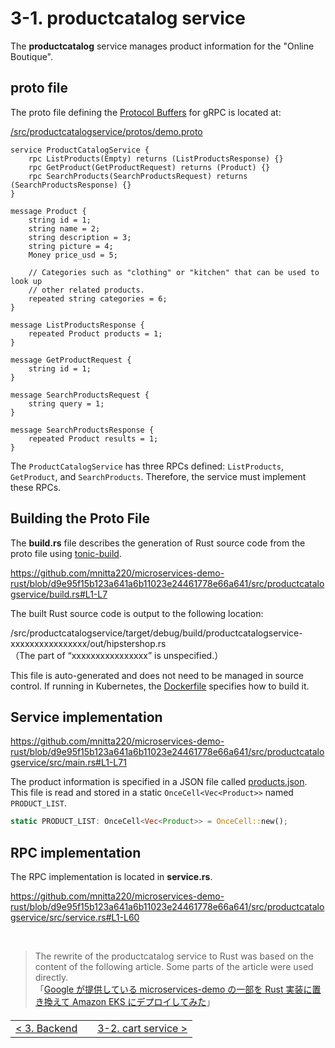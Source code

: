 # 3-1. productcatalog service

The **productcatalog** service manages product information for the "Online Boutique".

## proto file

The proto file defining the [Protocol Buffers](https://protobuf.dev/) for gRPC is located at:

[/src/productcatalogservice/protos/demo.proto](/src/productcatalogservice/protos/demo.proto)

```
service ProductCatalogService {
    rpc ListProducts(Empty) returns (ListProductsResponse) {}
    rpc GetProduct(GetProductRequest) returns (Product) {}
    rpc SearchProducts(SearchProductsRequest) returns (SearchProductsResponse) {}
}

message Product {
    string id = 1;
    string name = 2;
    string description = 3;
    string picture = 4;
    Money price_usd = 5;

    // Categories such as "clothing" or "kitchen" that can be used to look up
    // other related products.
    repeated string categories = 6;
}

message ListProductsResponse {
    repeated Product products = 1;
}

message GetProductRequest {
    string id = 1;
}

message SearchProductsRequest {
    string query = 1;
}

message SearchProductsResponse {
    repeated Product results = 1;
}
```

The `ProductCatalogService` has three RPCs defined: `ListProducts`, `GetProduct`, and `SearchProducts`. Therefore, the service must implement these RPCs.

## Building the Proto File

The **build.rs** file describes the generation of Rust source code from the proto file using [tonic-build](https://github.com/hyperium/tonic/tree/master/tonic-build).

https://github.com/mnitta220/microservices-demo-rust/blob/d9e95f15b123a641a6b11023e24461778e66a641/src/productcatalogservice/build.rs#L1-L7

The built Rust source code is output to the following location:

/src/productcatalogservice/target/debug/build/productcatalogservice-xxxxxxxxxxxxxxxx/out/hipstershop.rs  
（The part of “xxxxxxxxxxxxxxxx” is unspecified.）

This file is auto-generated and does not need to be managed in source control. If running in Kubernetes, the [Dockerfile](/src/productcatalogservice/Dockerfile) specifies how to build it.

## Service implementation

https://github.com/mnitta220/microservices-demo-rust/blob/d9e95f15b123a641a6b11023e24461778e66a641/src/productcatalogservice/src/main.rs#L1-L71

The product information is specified in a JSON file called [products.json](/src/productcatalogservice/products.json). This file is read and stored in a static `OnceCell<Vec<Product>>` named `PRODUCT_LIST`.

```rust
static PRODUCT_LIST: OnceCell<Vec<Product>> = OnceCell::new();
```

## RPC implementation

The RPC implementation is located in **service.rs**.

https://github.com/mnitta220/microservices-demo-rust/blob/d9e95f15b123a641a6b11023e24461778e66a641/src/productcatalogservice/src/service.rs#L1-L60

<br>

> The rewrite of the productcatalog service to Rust was based on the content of the following article. Some parts of the article were used directly.<br>「[Google が提供している microservices-demo の一部を Rust 実装に置き換えて Amazon EKS にデプロイしてみた](https://tech.dentsusoken.com/entry/2023/12/22/Google%E3%81%8C%E6%8F%90%E4%BE%9B%E3%81%97%E3%81%A6%E3%81%84%E3%82%8Bmicroservices-demo%E3%81%AE%E4%B8%80%E9%83%A8%E3%82%92Rust%E5%AE%9F%E8%A3%85%E3%81%AB%E7%BD%AE%E3%81%8D%E6%8F%9B%E3%81%88%E3%81%A6Amazon_EK)」

<table style="width: 90%; margin-top: 20px;">
<tr>
<td style="text-align: left"><a href="./3-0.backend.md">&lt;&nbsp;3. Backend</a></td>
<td></td>
<td style="text-align: right"><a href="./3-2.cart.md">3-2. cart service&nbsp;&gt;</a></td>
</tr>
</table>
